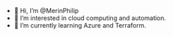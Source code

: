 - 👋 Hi, I’m @MerinPhilip
- 👀 I’m interested in cloud computing and automation.
- 🌱 I’m currently learning Azure and Terraform.


<!---
MerinPhilip/MerinPhilip is a ✨ special ✨ repository because its `README.md` (this file) appears on your GitHub profile.
You can click the Preview link to take a look at your changes.
--->
